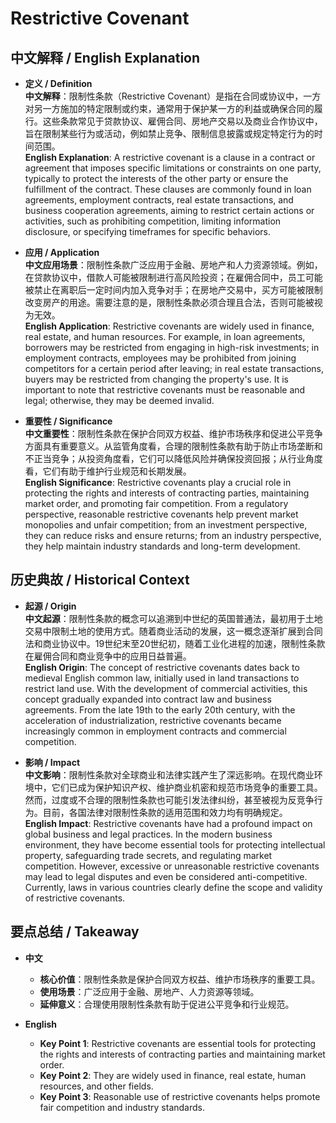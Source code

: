 # Restrictive Covenant

## 中文解释 / English Explanation

* **定义 / Definition**  
  **中文解释**：限制性条款（Restrictive Covenant）是指在合同或协议中，一方对另一方施加的特定限制或约束，通常用于保护某一方的利益或确保合同的履行。这些条款常见于贷款协议、雇佣合同、房地产交易以及商业合作协议中，旨在限制某些行为或活动，例如禁止竞争、限制信息披露或规定特定行为的时间范围。  
  **English Explanation**: A restrictive covenant is a clause in a contract or agreement that imposes specific limitations or constraints on one party, typically to protect the interests of the other party or ensure the fulfillment of the contract. These clauses are commonly found in loan agreements, employment contracts, real estate transactions, and business cooperation agreements, aiming to restrict certain actions or activities, such as prohibiting competition, limiting information disclosure, or specifying timeframes for specific behaviors.

* **应用 / Application**  
  **中文应用场景**：限制性条款广泛应用于金融、房地产和人力资源领域。例如，在贷款协议中，借款人可能被限制进行高风险投资；在雇佣合同中，员工可能被禁止在离职后一定时间内加入竞争对手；在房地产交易中，买方可能被限制改变房产的用途。需要注意的是，限制性条款必须合理且合法，否则可能被视为无效。  
  **English Application**: Restrictive covenants are widely used in finance, real estate, and human resources. For example, in loan agreements, borrowers may be restricted from engaging in high-risk investments; in employment contracts, employees may be prohibited from joining competitors for a certain period after leaving; in real estate transactions, buyers may be restricted from changing the property's use. It is important to note that restrictive covenants must be reasonable and legal; otherwise, they may be deemed invalid.

* **重要性 / Significance**  
  **中文重要性**：限制性条款在保护合同双方权益、维护市场秩序和促进公平竞争方面具有重要意义。从监管角度看，合理的限制性条款有助于防止市场垄断和不正当竞争；从投资角度看，它们可以降低风险并确保投资回报；从行业角度看，它们有助于维护行业规范和长期发展。  
  **English Significance**: Restrictive covenants play a crucial role in protecting the rights and interests of contracting parties, maintaining market order, and promoting fair competition. From a regulatory perspective, reasonable restrictive covenants help prevent market monopolies and unfair competition; from an investment perspective, they can reduce risks and ensure returns; from an industry perspective, they help maintain industry standards and long-term development.

## 历史典故 / Historical Context

* **起源 / Origin**  
  **中文起源**：限制性条款的概念可以追溯到中世纪的英国普通法，最初用于土地交易中限制土地的使用方式。随着商业活动的发展，这一概念逐渐扩展到合同法和商业协议中。19世纪末至20世纪初，随着工业化进程的加速，限制性条款在雇佣合同和商业竞争中的应用日益普遍。  
  **English Origin**: The concept of restrictive covenants dates back to medieval English common law, initially used in land transactions to restrict land use. With the development of commercial activities, this concept gradually expanded into contract law and business agreements. From the late 19th to the early 20th century, with the acceleration of industrialization, restrictive covenants became increasingly common in employment contracts and commercial competition.

* **影响 / Impact**  
  **中文影响**：限制性条款对全球商业和法律实践产生了深远影响。在现代商业环境中，它们已成为保护知识产权、维护商业机密和规范市场竞争的重要工具。然而，过度或不合理的限制性条款也可能引发法律纠纷，甚至被视为反竞争行为。目前，各国法律对限制性条款的适用范围和效力均有明确规定。  
  **English Impact**: Restrictive covenants have had a profound impact on global business and legal practices. In the modern business environment, they have become essential tools for protecting intellectual property, safeguarding trade secrets, and regulating market competition. However, excessive or unreasonable restrictive covenants may lead to legal disputes and even be considered anti-competitive. Currently, laws in various countries clearly define the scope and validity of restrictive covenants.

## 要点总结 / Takeaway

* **中文**  
  - **核心价值**：限制性条款是保护合同双方权益、维护市场秩序的重要工具。  
  - **使用场景**：广泛应用于金融、房地产、人力资源等领域。  
  - **延伸意义**：合理使用限制性条款有助于促进公平竞争和行业规范。  

* **English**  
  - **Key Point 1**: Restrictive covenants are essential tools for protecting the rights and interests of contracting parties and maintaining market order.  
  - **Key Point 2**: They are widely used in finance, real estate, human resources, and other fields.  
  - **Key Point 3**: Reasonable use of restrictive covenants helps promote fair competition and industry standards.